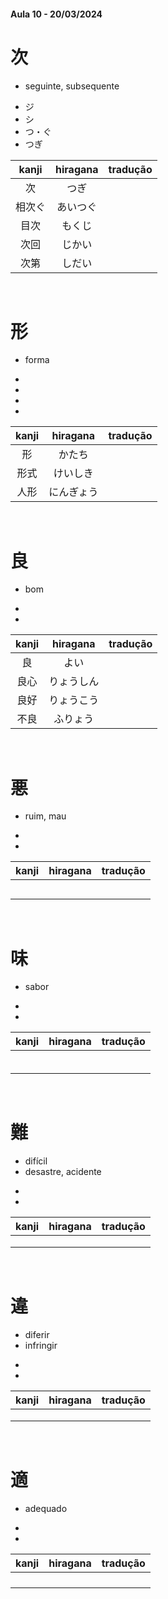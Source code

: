 #### Aula 10 - 20/03/2024


# 次
- seguinte, subsequente

<ul><li>ジ</li><li>シ</li><li>つ・ぐ</li><li>つぎ</li></ul>

| kanji | hiragana | tradução |
|:---:|:---:|:---:|
| 次 | つぎ |  |
| 相次ぐ | あいつぐ |  |
| 目次 | もくじ |  |
| 次回 | じかい |  |
| 次第 | しだい |  |

<br>


# 形
- forma

<ul><li></li><li></li><li></li><li></li></ul>

| kanji | hiragana | tradução |
|:---:|:---:|:---:|
| 形 | かたち |  |
| 形式 | けいしき |  |
| 人形 | にんぎょう |  |

<br>


# 良
- bom

<ul><li></li><li></li></ul>

| kanji | hiragana | tradução |
|:---:|:---:|:---:|
| 良 | よい |  |
| 良心 | りょうしん |  |
| 良好 | りょうこう |  |
| 不良 | ふりょう |  |

<br>


# 悪
- ruim, mau

<ul><li></li><li></li></ul>

| kanji | hiragana | tradução |
|:---:|:---:|:---:|
|  |  |  |
|  |  |  |
|  |  |  |
|  |  |  |
|  |  |  |

<br>


# 味
- sabor

<ul><li></li><li></li></ul>

| kanji | hiragana | tradução |
|:---:|:---:|:---:|
|  |  |  |
|  |  |  |
|  |  |  |
|  |  |  |
|  |  |  |
|  |  |  |

<br>


# 難
<ul><li>difícil</li><li>desastre, acidente</li></ul>

<ul><li></li><li></li></ul>

| kanji | hiragana | tradução |
|:---:|:---:|:---:|
|  |  |  |
|  |  |  |
|  |  |  |

<br>


# 違
<ul><li>diferir</li><li>infringir</li></ul>

<ul><li></li><li></li></ul>

| kanji | hiragana | tradução |
|:---:|:---:|:---:|
|  |  |  |
|  |  |  |
|  |  |  |

<br>


# 適
- adequado

<ul><li></li><li></li></ul>

| kanji | hiragana | tradução |
|:---:|:---:|:---:|
|  |  |  |
|  |  |  |
|  |  |  |
|  |  |  |